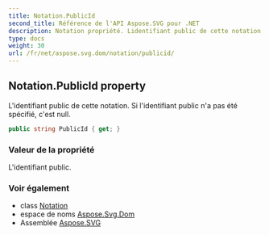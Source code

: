 ```yaml
---
title: Notation.PublicId
second_title: Référence de l'API Aspose.SVG pour .NET
description: Notation propriété. Lidentifiant public de cette notation. Si lidentifiant public na pas été spécifié cest null.
type: docs
weight: 30
url: /fr/net/aspose.svg.dom/notation/publicid/
---
```

## Notation.PublicId property

L'identifiant public de cette notation. Si l'identifiant public n'a pas été spécifié, c'est null.

```csharp
public string PublicId { get; }
```

### Valeur de la propriété

L'identifiant public.

### Voir également

* class [Notation](../)
* espace de noms [Aspose.Svg.Dom](../../notation/)
* Assemblée [Aspose.SVG](../../../)



